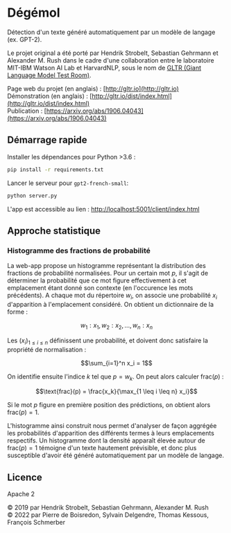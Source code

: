 # Dégémol
Détection d'un texte généré automatiquement par un modèle de langage (ex. GPT-2).

Le projet original a été porté par Hendrik Strobelt, Sebastian Gehrmann et Alexander M. Rush dans le cadre d'une collaboration entre le laboratoire MIT-IBM Watson AI Lab et HarvardNLP, sous le nom de <a href='http://gltr.io'>GLTR (Giant Language Model Test Room)</a>.

Page web du projet (en anglais) : [http://gltr.io](http://gltr.io)<br>
Démonstration (en anglais) : [http://gltr.io/dist/index.html](http://gltr.io/dist/index.html)<br>
Publication : [https://arxiv.org/abs/1906.04043](https://arxiv.org/abs/1906.04043)<br> 

## Démarrage rapide

Installer les dépendances pour Python >3.6 :

```bash
pip install -r requirements.txt
```

Lancer le serveur pour `gpt2-french-small`:

```bash
python server.py

```

L'app est accessible au lien : [http://localhost:5001/client/index.html](http://localhost:5001/client/index.html)

## Approche statistique

### Histogramme des fractions de probabilité

La web-app propose un histogramme représentant la distribution des fractions de probabilité normalisées. Pour un certain mot $p$, il s'agit de déterminer la probabilité que ce mot figure effectivement à cet emplacement étant donné son contexte (en l'occurence les mots précédents). A chaque mot du répertoire $w_i$, on associe une probabilité $x_i$ d'apparition à l'emplacement considéré. On obtient un dictionnaire de la forme :

$${w_1: x_1, w_2: x_2, ..., w_n: x_n}$$

Les $(x_i)_{1 \leq i \leq n}$ définissent une probabilité, et doivent donc satisfaire la propriété de normalisation :

$$\sum_{i=1}^n x_i = 1$$

On identifie ensuite l'indice $k$ tel que $p = w_k$. On peut alors calculer $\text{frac}(p)$ :

$$\text{frac}(p) = \frac{x_k}{\max_{1 \leq i \leq n} x_i}$$

Si le mot $p$ figure en première position des prédictions, on obtient alors $\text{frac}(p)=1$.

L'histogramme ainsi construit nous permet d'analyser de façon aggrégée les probabilités d'apparition des différents termes à leurs emplacements respectifs. Un histogramme dont la densité apparaît élevée autour de $\text{frac}(p)=1$ témoigne d'un texte hautement prévisible, et donc plus susceptible d'avoir été généré automatiquement par un modèle de langage.

## Licence

Apache 2

© 2019 par Hendrik Strobelt, Sebastian Gehrmann, Alexander M. Rush<br>
© 2022 par Pierre de Boisredon, Sylvain Delgendre, Thomas Kessous, François Schmerber
